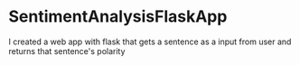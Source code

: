 # SentimentAnalysisFlaskApp
I created a web app with flask that gets a sentence as a input from user and returns that sentence's polarity
